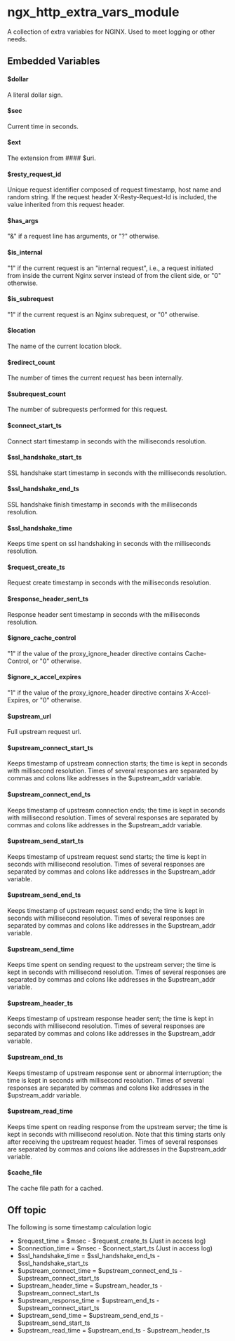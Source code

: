 # ngx_http_extra_vars_module

A collection of extra variables for NGINX. Used to meet logging or other needs.

## Embedded Variables

#### \$dollar
A literal dollar sign.

#### \$sec
Current time in seconds.

#### \$ext
The extension from #### \$uri.

#### \$resty_request_id
Unique request identifier composed of request timestamp, host name and random string. If the request header X-Resty-Request-Id is included, the value inherited from this request header.

#### \$has_args
"&" if a request line has arguments, or "?" otherwise.

#### \$is_internal
"1" if the current request is an "internal request", i.e., a request initiated from inside the current Nginx server instead of from the client side, or "0" otherwise.

#### \$is_subrequest
"1" if the current request is an Nginx subrequest, or "0" otherwise.

#### \$location
The name of the current location block.

#### \$redirect_count
The number of times the current request has been internally.

#### \$subrequest_count
The number of subrequests performed for this request.

#### \$connect_start_ts
Connect start timestamp in seconds with the milliseconds resolution.

#### \$ssl_handshake_start_ts
SSL handshake start timestamp in seconds with the milliseconds resolution.

#### \$ssl_handshake_end_ts
SSL handshake finish timestamp in seconds with the milliseconds resolution.

#### \$ssl_handshake_time
Keeps time spent on ssl handshaking in seconds with the milliseconds resolution.

#### \$request_create_ts
Request create timestamp in seconds with the milliseconds resolution.

#### \$response_header_sent_ts
Response header sent timestamp in seconds with the milliseconds resolution.

#### \$ignore_cache_control
"1" if the value of the proxy_ignore_header directive contains Cache-Control, or "0" otherwise.

#### \$ignore_x_accel_expires
"1" if the value of the proxy_ignore_header directive contains X-Accel-Expires, or "0" otherwise.

#### \$upstream_url
Full upstream request url.

#### \$upstream_connect_start_ts
Keeps timestamp of upstream connection starts; the time is kept in seconds with millisecond resolution. Times of several responses are separated by commas and colons like addresses in the $upstream_addr variable.

#### \$upstream_connect_end_ts
Keeps timestamp of upstream connection ends; the time is kept in seconds with millisecond resolution. Times of several responses are separated by commas and colons like addresses in the $upstream_addr variable.

#### \$upstream_send_start_ts
Keeps timestamp of upstream request send starts; the time is kept in seconds with millisecond resolution. Times of several responses are separated by commas and colons like addresses in the $upstream_addr variable.

#### \$upstream_send_end_ts
Keeps timestamp of upstream request send ends; the time is kept in seconds with millisecond resolution. Times of several responses are separated by commas and colons like addresses in the $upstream_addr variable.

#### \$upstream_send_time
Keeps time spent on sending request to the upstream server; the time is kept in seconds with millisecond resolution. Times of several responses are separated by commas and colons like addresses in the $upstream_addr variable.

#### \$upstream_header_ts
Keeps timestamp of upstream response header sent; the time is kept in seconds with millisecond resolution. Times of several responses are separated by commas and colons like addresses in the $upstream_addr variable.

#### \$upstream_end_ts
Keeps timestamp of upstream response sent or abnormal interruption; the time is kept in seconds with millisecond resolution. Times of several responses are separated by commas and colons like addresses in the $upstream_addr variable.

#### \$upstream_read_time
Keeps time spent on reading response from the upstream server; the time is kept in seconds with millisecond resolution. Note that this timing starts only after receiving the upstream request header. Times of several responses are separated by commas and colons like addresses in the $upstream_addr variable.

#### \$cache_file
The cache file path for a cached.


## Off topic

The following is some timestamp calculation logic

- \$request_time = \$msec - \$request_create_ts (Just in access log)
- \$connection_time = \$msec - \$connect_start_ts (Just in access log)
- \$ssl_handshake_time = \$ssl_handshake_end_ts - \$ssl_handshake_start_ts
- \$upstream_connect_time = \$upstream_connect_end_ts - \$upstream_connect_start_ts
- \$upstream_header_time = \$upstream_header_ts - \$upstream_connect_start_ts
- \$upstream_response_time = \$upstream_end_ts - \$upstream_connect_start_ts
- \$upstream_send_time = \$upstream_send_end_ts - \$upstream_send_start_ts
- \$upstream_read_time = \$upstream_end_ts - \$upstream_header_ts
